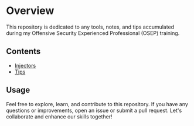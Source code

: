 # Overview

This repository is dedicated to any tools, notes, and tips accumulated during my Offensive Security Experienced Professional (OSEP) training.

## Contents

- [Injectors](/Injectors)
- [Tips](#tips)

## Usage

Feel free to explore, learn, and contribute to this repository. If you have any questions or improvements, open an issue or submit a pull request. Let's collaborate and enhance our skills together!
 
 
